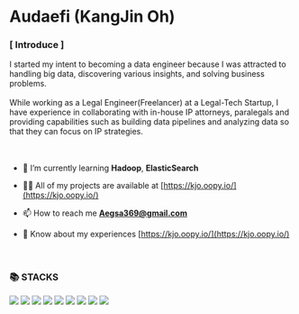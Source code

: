 <h1 align="left"> Audaefi (KangJin Oh)</h1>
<h3 align="left"> [ Introduce ] </h3>
I started my intent to becoming a data engineer because I was attracted to handling big data, discovering various insights, and solving business problems.
  <br>
  <br>
While working as a Legal Engineer(Freelancer) at a Legal-Tech Startup, I have experience in collaborating with in-house IP attorneys, paralegals and providing capabilities such as building data pipelines and analyzing data so that they can focus on IP strategies.
  <br>
  <br>
  <br>
  
- 🌱 I’m currently learning **Hadoop**, **ElasticSearch**

- 👨‍💻 All of my projects are available at [https://kjo.oopy.io/](https://kjo.oopy.io/)

- 📫 How to reach me **Aegsa369@gmail.com**

- 📄 Know about my experiences [https://kjo.oopy.io/](https://kjo.oopy.io/)
  <br>
  <br>
  <br>
<div align="left"><h3>📚 STACKS</h3></div>

<div align="left"> 
  <img src="https://img.shields.io/badge/Python-3776AB?style=flat-square&logo=Python&logoColor=white"/>
  <img src="https://img.shields.io/badge/Scala-DC322F?style=flat-square&logo=Scala&logoColor=white"/>
  <img src="https://img.shields.io/badge/Selenium-43B02A?style=flat-square&logo=Selenium&logoColor=white"/>
  <img src="https://img.shields.io/badge/MySQL-4479A1?style=flat-square&logo=MySQL&logoColor=white"/>
  <img src="https://img.shields.io/badge/Apache Spark-E25A1C?style=flat-square&logo=ApacheSpark&logoColor=white"/>
  <img src="https://img.shields.io/badge/Amazon AWS-232F3E?style=flat-square&logo=amazonaws&logoColor=white"/>
  <img src="https://img.shields.io/badge/Apache Airflow-017CEE?style=flat-square&logo=ApacheAirflow&logoColor=white"/>
  <img src="https://img.shields.io/badge/Docker-2496ED?style=flat-square&logo=Docker&logoColor=white"/>
  <img src="https://img.shields.io/badge/Tableau-E97627?style=flat-square&logo=Tableau&logoColor=white"/>
  <br>
</div>

